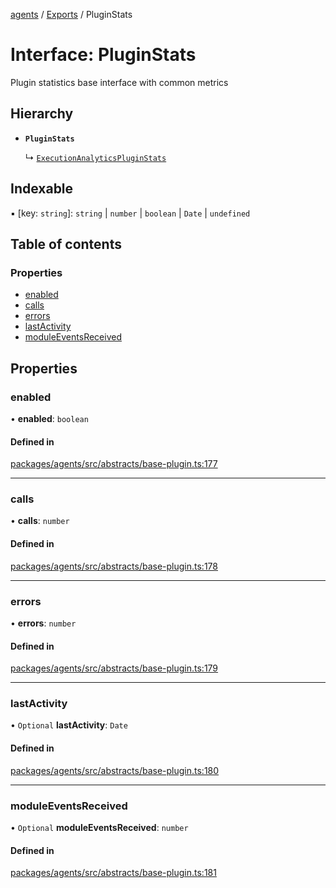 <!-- 
 ⚠️  AUTO-GENERATED FILE - DO NOT EDIT MANUALLY
 This file is automatically generated by scripts/docs-generator.js
 To make changes, edit the source TypeScript files or update the generator script
-->

[agents](../../) / [Exports](../modules) / PluginStats

# Interface: PluginStats

Plugin statistics base interface with common metrics

## Hierarchy

- **`PluginStats`**

  ↳ [`ExecutionAnalyticsPluginStats`](ExecutionAnalyticsPluginStats)

## Indexable

▪ [key: `string`]: `string` \| `number` \| `boolean` \| `Date` \| `undefined`

## Table of contents

### Properties

- [enabled](PluginStats#enabled)
- [calls](PluginStats#calls)
- [errors](PluginStats#errors)
- [lastActivity](PluginStats#lastactivity)
- [moduleEventsReceived](PluginStats#moduleeventsreceived)

## Properties

### enabled

• **enabled**: `boolean`

#### Defined in

[packages/agents/src/abstracts/base-plugin.ts:177](https://github.com/woojubb/robota/blob/a69b4da7c5c53be6f90be7c6508928a6d39cf60b/packages/agents/src/abstracts/base-plugin.ts#L177)

___

### calls

• **calls**: `number`

#### Defined in

[packages/agents/src/abstracts/base-plugin.ts:178](https://github.com/woojubb/robota/blob/a69b4da7c5c53be6f90be7c6508928a6d39cf60b/packages/agents/src/abstracts/base-plugin.ts#L178)

___

### errors

• **errors**: `number`

#### Defined in

[packages/agents/src/abstracts/base-plugin.ts:179](https://github.com/woojubb/robota/blob/a69b4da7c5c53be6f90be7c6508928a6d39cf60b/packages/agents/src/abstracts/base-plugin.ts#L179)

___

### lastActivity

• `Optional` **lastActivity**: `Date`

#### Defined in

[packages/agents/src/abstracts/base-plugin.ts:180](https://github.com/woojubb/robota/blob/a69b4da7c5c53be6f90be7c6508928a6d39cf60b/packages/agents/src/abstracts/base-plugin.ts#L180)

___

### moduleEventsReceived

• `Optional` **moduleEventsReceived**: `number`

#### Defined in

[packages/agents/src/abstracts/base-plugin.ts:181](https://github.com/woojubb/robota/blob/a69b4da7c5c53be6f90be7c6508928a6d39cf60b/packages/agents/src/abstracts/base-plugin.ts#L181)
